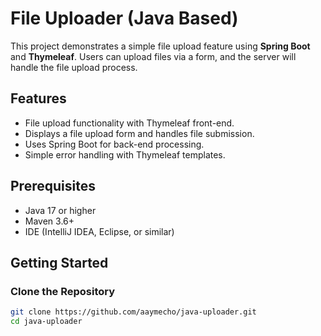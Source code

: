 # File Uploader (Java Based)

This project demonstrates a simple file upload feature using **Spring Boot** and **Thymeleaf**. Users can upload files via a form, and the server will handle the file upload process.

## Features

- File upload functionality with Thymeleaf front-end.
- Displays a file upload form and handles file submission.
- Uses Spring Boot for back-end processing.
- Simple error handling with Thymeleaf templates.

## Prerequisites

- Java 17 or higher
- Maven 3.6+
- IDE (IntelliJ IDEA, Eclipse, or similar)

## Getting Started

### Clone the Repository

```bash
git clone https://github.com/aaymecho/java-uploader.git
cd java-uploader